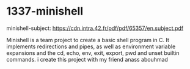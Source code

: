 # 1337-minishell
minishell-subject: 
https://cdn.intra.42.fr/pdf/pdf/65357/en.subject.pdf

Minishell is a team project to create a basic shell program in C. It implements redirections and pipes, as well as environment variable expansions and the cd, echo, env, exit, export, pwd and unset builtin commands. i create this project with my friend anass abouhmad
